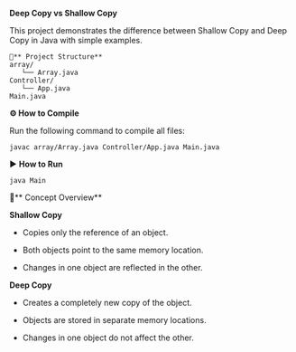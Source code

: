 **Deep Copy vs Shallow Copy**

This project demonstrates the difference between Shallow Copy and Deep Copy in Java with simple examples.
```
📂** Project Structure**
array/
   └── Array.java
Controller/
   └── App.java
Main.java
```

**⚙️ How to Compile**

Run the following command to compile all files:
```
javac array/Array.java Controller/App.java Main.java
```
▶️ **How to Run**
```
java Main
```

📖** Concept Overview**

**Shallow Copy**

* Copies only the reference of an object.

* Both objects point to the same memory location.

* Changes in one object are reflected in the other.

**Deep Copy**

* Creates a completely new copy of the object.

* Objects are stored in separate memory locations.

* Changes in one object do not affect the other.
